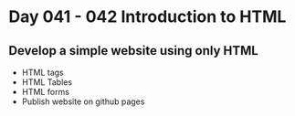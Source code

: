 # Day 041 - 042 Introduction to HTML

## Develop a simple website using only HTML
- HTML tags
- HTML Tables
- HTML forms
- Publish website on github pages
